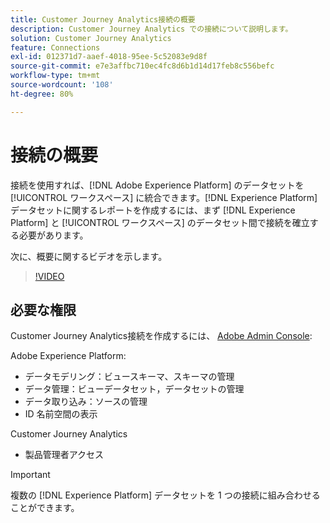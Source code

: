 ```yaml
---
title: Customer Journey Analytics接続の概要
description: Customer Journey Analytics での接続について説明します。
solution: Customer Journey Analytics
feature: Connections
exl-id: 012371d7-aaef-4018-95ee-5c52083e9d8f
source-git-commit: e7e3affbc710ec4fc8d6b1d14d17feb8c556befc
workflow-type: tm+mt
source-wordcount: '108'
ht-degree: 80%

---
```


# 接続の概要

接続を使用すれば、[!DNL Adobe Experience Platform] のデータセットを [!UICONTROL ワークスペース] に統合できます。[!DNL Experience Platform] データセットに関するレポートを作成するには、まず [!DNL Experience Platform] と [!UICONTROL ワークスペース] のデータセット間で接続を確立する必要があります。

次に、概要に関するビデオを示します。

>[!VIDEO](https://video.tv.adobe.com/v/35111/?quality=12&learn=on)

## 必要な権限

Customer Journey Analytics接続を作成するには、 [Adobe Admin Console](https://helpx.adobe.com/jp/enterprise/admin-guide.html/enterprise/using/manage-permissions-and-roles.ug.html):

Adobe Experience Platform:
* データモデリング：ビュースキーマ、スキーマの管理
* データ管理：ビューデータセット，データセットの管理
* データ取り込み：ソースの管理
* ID 名前空間の表示

Customer Journey Analytics
* 製品管理者アクセス

>[!IMPORTANT]
>
> 複数の [!DNL Experience Platform] データセットを 1 つの接続に組み合わせることができます。
